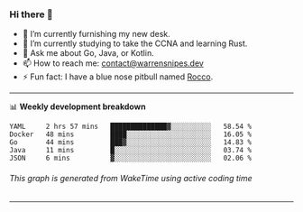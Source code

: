 ### Hi there 👋

- 🔭 I’m currently furnishing my new desk.
- 🌱 I’m currently studying to take the CCNA and learning Rust.
- 💬 Ask me about Go, Java, or Kotlin.
- 📫 How to reach me: contact@warrensnipes.dev
- ⚡ Fun fact: I have a blue nose pitbull named [Rocco](https://i.imgur.com/iLsSCKu.jpg).

-------

📊 **Weekly development breakdown**
<!--START_SECTION:waka-->
```text
YAML     2 hrs 57 mins   ██████████████▓░░░░░░░░░░   58.54 % 
Docker   48 mins         ████░░░░░░░░░░░░░░░░░░░░░   16.05 % 
Go       44 mins         ███▓░░░░░░░░░░░░░░░░░░░░░   14.83 % 
Java     11 mins         █░░░░░░░░░░░░░░░░░░░░░░░░   03.74 % 
JSON     6 mins          ▓░░░░░░░░░░░░░░░░░░░░░░░░   02.06 % 
```
<!--END_SECTION:waka-->
###### *This graph is generated from WakeTime using active coding time*
-------

